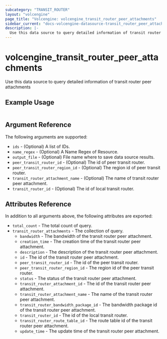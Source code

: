```yaml
---
subcategory: "TRANSIT_ROUTER"
layout: "volcengine"
page_title: "Volcengine: volcengine_transit_router_peer_attachments"
sidebar_current: "docs-volcengine-datasource-transit_router_peer_attachments"
description: |-
  Use this data source to query detailed information of transit router peer attachments
---
```

# volcengine_transit_router_peer_attachments
Use this data source to query detailed information of transit router peer attachments
## Example Usage
```hcl

```
## Argument Reference
The following arguments are supported:
* `ids` - (Optional) A list of IDs.
* `name_regex` - (Optional) A Name Regex of Resource.
* `output_file` - (Optional) File name where to save data source results.
* `peer_transit_router_id` - (Optional) The id of peer transit router.
* `peer_transit_router_region_id` - (Optional) The region id of peer transit router.
* `transit_router_attachment_name` - (Optional) The name of transit router peer attachment.
* `transit_router_id` - (Optional) The id of local transit router.

## Attributes Reference
In addition to all arguments above, the following attributes are exported:
* `total_count` - The total count of query.
* `transit_router_attachments` - The collection of query.
    * `bandwidth` - The bandwidth of the transit router peer attachment.
    * `creation_time` - The creation time of the transit router peer attachment.
    * `description` - The description of the transit router peer attachment.
    * `id` - The id of the transit router peer attachment.
    * `peer_transit_router_id` - The id of the peer transit router.
    * `peer_transit_router_region_id` - The region id of the peer transit router.
    * `status` - The status of the transit router peer attachment.
    * `transit_router_attachment_id` - The id of the transit router peer attachment.
    * `transit_router_attachment_name` - The name of the transit router peer attachment.
    * `transit_router_bandwidth_package_id` - The bandwidth package id of the transit router peer attachment.
    * `transit_router_id` - The id of the local transit router.
    * `transit_router_route_table_id` - The route table id of the transit router peer attachment.
    * `update_time` - The update time of the transit router peer attachment.


